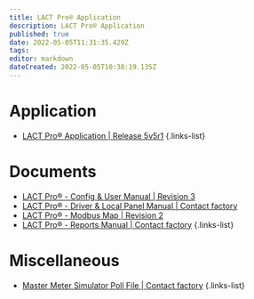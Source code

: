 ```yaml
---
title: LACT Pro® Application
description: LACT Pro® Application
published: true
date: 2022-05-05T11:31:35.429Z
tags: 
editor: markdown
dateCreated: 2022-05-05T10:38:19.135Z
---
```


# Application
- [LACT Pro® Application | Release 5v5r1](/nano/applications/LACT-Pro_Meter_App_5v5r1.ccc)
{.links-list}
# Documents
- [LACT Pro® - Config & User Manual | Revision 3](/nano/applications/LACT_Config_&_User_Manual_R3_(NF20180420LPUMrev3-Released).pdf)
- [LACT Pro® - Driver & Local Panel Manual | Contact factory]()
- [LACT Pro® - Modbus Map | Revision 2](/nano/applications/LACT_Modbus_Map_Released_Rev2.pdf)
- [LACT Pro® - Reports Manual | Contact factory]()
{.links-list}
# Miscellaneous
- [Master Meter Simulator Poll File | Contact factory]()
{.links-list}